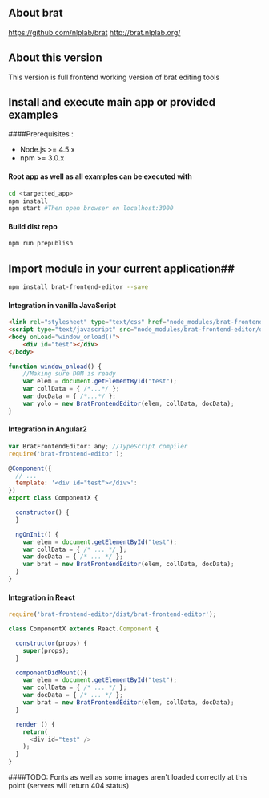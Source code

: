 ## About brat ##

https://github.com/nlplab/brat
http://brat.nlplab.org/

## About this version ##
This version is full frontend working version of brat editing tools


## Install and execute main app or provided examples
####Prerequisites :
- Node.js >= 4.5.x
- npm >= 3.0.x

#### Root app as well as all examples can be executed with
```bash
cd <targetted_app>
npm install
npm start #Then open browser on localhost:3000
```

#### Build dist repo
```bash
npm run prepublish
```

## Import module in your current application##
```bash
npm install brat-frontend-editor --save
```

#### Integration in vanilla JavaScript
```html
<link rel="stylesheet" type="text/css" href="node_modules/brat-frontend-editor/dist/brat-frontend-editor.min.css"/>
<script type="text/javascript" src="node_modules/brat-frontend-editor/dist/brat-frontend-editor.js"></script>
<body onLoad="window_onload()">
    <div id="test"></div>
</body>
```

```javascript
function window_onload() {
    //Making sure DOM is ready
    var elem = document.getElementById("test");
    var collData = { /*...*/ };
    var docData = { /*...*/ };
    var yolo = new BratFrontendEditor(elem, collData, docData);
}
```

#### Integration in Angular2
```javascript
var BratFrontendEditor: any; //TypeScript compiler
require('brat-frontend-editor');

@Component({
  // ...
  template: '<div id="test"></div>':
})
export class ComponentX {

  constructor() {
  }

  ngOnInit() {
    var elem = document.getElementById("test");
    var collData = { /* ... */ };
    var docData = { /* ... */ };
    var brat = new BratFrontendEditor(elem, collData, docData);
  }
}
```

#### Integration in React
```javascript
require('brat-frontend-editor/dist/brat-frontend-editor');

class ComponentX extends React.Component {

  constructor(props) {
    super(props);
  }

  componentDidMount(){
    var elem = document.getElementById("test");
    var collData = { /* ... */ };
    var docData = { /* ... */ };
    var brat = new BratFrontendEditor(elem, collData, docData);
  }

  render () {
    return(
      <div id="test" />
    );
  }
}
```

####TODO: Fonts as well as some images aren't loaded correctly at this point (servers will return 404 status)
